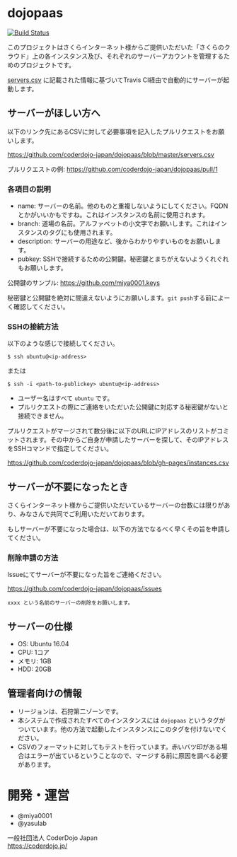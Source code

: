 # dojopaas

[![Build Status](https://travis-ci.org/coderdojo-japan/dojopaas.svg?branch=master)](https://travis-ci.org/coderdojo-japan/dojopaas)

このプロジェクトはさくらインターネット様からご提供いただいた「さくらのクラウド」上の各インスタンス及び、それぞれのサーバーアカウントを管理するためのプロジェクトです。

[servers.csv](https://github.com/coderdojo-japan/dojopaas/blob/master/servers.csv) に記載された情報に基づいてTravis CI経由で自動的にサーバーが起動します。

## サーバーがほしい方へ

以下のリンク先にあるCSVに対して必要事項を記入したプルリクエストをお願いします。

https://github.com/coderdojo-japan/dojopaas/blob/master/servers.csv

プルリクエストの例: https://github.com/coderdojo-japan/dojopaas/pull/1

### 各項目の説明

* name: サーバーの名前。他のものと重複しないようにしてください。FQDNとかがいいかもですね。これはインスタンスの名前に使用されます。
* branch: 道場の名前。アルファベットの小文字でお願いします。これはインスタンスのタグにも使用されます。
* description: サーバーの用途など、後からわかりやすいものをお願いします。
* pubkey: SSHで接続するための公開鍵。秘密鍵とまちがえないようくれぐれもお願いします。

公開鍵のサンプル: https://github.com/miya0001.keys

秘密鍵と公開鍵を絶対に間違えないようにお願いします。`git push`する前によーく確認してください。

### SSHの接続方法

以下のような感じで接続してください。

```
$ ssh ubuntu@<ip-address>
```

または

```
$ ssh -i <path-to-publickey> ubuntu@<ip-address>
```

* ユーザー名はすべて `ubuntu` です。
* プルリクエストの際にご連絡をいただいた公開鍵に対応する秘密鍵がないと接続できません。

プルリクエストがマージされて数分後に以下のURLにIPアドレスのリストがコミットされます。その中からご自身が申請したサーバーを探して、そのIPアドレスをSSHコマンドで指定してください。

https://github.com/coderdojo-japan/dojopaas/blob/gh-pages/instances.csv

## サーバーが不要になったとき

さくらインターネット様からご提供いただいているサーバーの台数には限りがあり、みなさんで共同でご利用いただいております。

もしサーバーが不要になった場合は、以下の方法でなるべく早くその旨を申請してください。

### 削除申請の方法

Issueにてサーバーが不要になった旨をご連絡ください。

https://github.com/coderdojo-japan/dojopaas/issues

```
xxxx という名前のサーバーの削除をお願いします。
```

## サーバーの仕様

* OS: Ubuntu 16.04
* CPU: 1コア
* メモリ: 1GB
* HDD: 20GB

## 管理者向けの情報

* リージョンは、石狩第二ゾーンです。
* 本システムで作成されたすべてのインスタンスには `dojopaas` というタグがついています。他の方法で起動したインスタンスにこのタグを付けないでください。
* CSVのフォーマットに対してもテストを行っています。赤いバツ印がある場合はエラーが出ているということなので、マージする前に原因を調べる必要があります。

# 開発・運営

- @miya0001
- @yasulab

一般社団法人 CoderDojo Japan   
https://coderdojo.jp/
